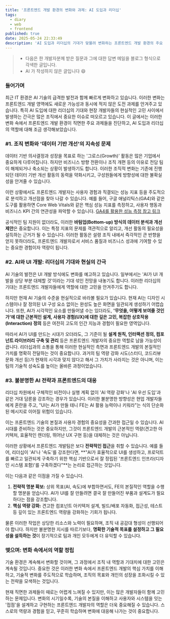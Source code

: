 ```yaml
---
title: '프론트엔드 개발 환경의 변화와 과제: AI 도입과 리더십'
tags:
  - diary
  - web
  - frontend
published: true
date: 2025-05-24 22:33:49
description: 'AI 도입과 리더십의 기대가 맞물려 변화하는 프론트엔드 개발 환경의 주요 과제들을 진단하고, 개발자들이 이에 현실적으로 대응하며 역할을 정립해 나갈 방향을 모색합니다.'
---
```


> - 다음은 한 개발자분께 받은 질문과 그에 대한 답변 메일을 블로그 형식으로 각색한 글입니다.
> - AI 가 작성하지 않은 글입니다 😄

### 들어가며

최근 IT 환경은 AI 기술의 급격한 발전과 함께 빠르게 변화하고 있습니다. 이러한 변화는 프론트엔드 개발 영역에도 새로운 가능성과 동시에 적지 않은 도전 과제를 안겨주고 있습니다. 특히 AI 도입에 대한 리더십의 기대와 현장 개발자들의 현실적인 고민 사이에서 발생하는 간극은 많은 조직에서 중요한 이슈로 떠오르고 있습니다. 이 글에서는 이러한 변화 속에서 프론트엔드 개발 환경이 직면한 주요 과제들을 진단하고, AI 도입과 리더십의 역할에 대해 조금 생각해보았습니다.

### #1. 조직 변화와 '데이터 기반 개선'의 지속성 문제

데이터 기반 의사결정과 성장을 목표로 하는 '그로스(Growth)' 활동은 많은 기업에서 중요하게 다루어집니다. 하지만 비즈니스 방향 전환이나 조직 개편 등의 이유로 전담 팀이 해체되거나 축소되는 상황이 발생하기도 합니다. 이러한 조직적 변화는 기존에 진행되던 데이터 기반 개선 활동의 동력을 약화시키고, 구성원들에게 방향성에 대한 불확실성을 안겨줄 수 있습니다.

이런 상황에서도 프론트엔드 개발자는 사용자 경험과 직결되는 성능 지표 등을 주도적으로 분석하고 개선점을 찾아 나갈 수 있습니다. 예를 들어, 구글 애널리틱스(GA4)와 같은 도구를 활용하면 Core Web Vitals와 같은 핵심 성능 지표를 측정하고, 사용자 행동과 비즈니스 KPI 간의 연관성을 파악할 수 있습니다. [GA4를 활용한 성능 측정 참고 링크](https://web.dev/articles/vitals-ga4?hl=ko)

공식적인 팀 지원이 없더라도, 이러한 **바텀업(Bottom-up) 방식의 데이터 분석과 개선 제안**은 중요합니다. 이는 특정 지표의 문제를 객관적으로 알리고, 개선 활동의 필요성을 설득하는 근거가 될 수 있습니다. 이러한 활동은 설령 조직 내에서 즉각적인 큰 반향을 얻지 못하더라도, 프론트엔드 개발자로서 서비스 품질과 비즈니스 성과에 기여할 수 있는 중요한 경험이자 역량이 됩니다.

### #2. AI와 UI 개발: 리더십의 기대와 현실의 간극

AI 기술의 발전은 UI 개발 방식에도 변화를 예고하고 있습니다. 일부에서는 'AI가 UI 개발을 상당 부분 대체할 것'이라는 기대 섞인 전망을 내놓기도 합니다. 이러한 리더십의 기대는 프론트엔드 개발자들에게 역할에 대한 고민을 안겨주기도 합니다.

하지만 현재 AI 기술의 수준을 현실적으로 바라볼 필요가 있습니다. 현재 AI는 디자인 시스템이나 잘 정의된 UI 구성 요소 없이는 완성도 높은 화면을 일관되게 생성하기 어렵습니다. 또한, AI가 시각적인 요소를 만들어낼 수는 있더라도, **'무엇을, 어떻게 보여줄 것인가'에 대한 근본적인 설계, 사용자 경험(UX)에 대한 깊은 고민, 복잡한 상호작용(Interaction) 정의** 등은 여전히 고도의 인간 지능과 경험이 필요한 영역입니다.

따라서 AI가 UI를 만드는 시대가 오더라도, 그 기준이 될 **설계 원칙, 인터랙션 정의, 컴포넌트 라이브러리 구축 및 관리** 등은 프론트엔드 개발자의 중요한 역할로 남을 가능성이 큽니다. 리더십과의 소통을 통해 이러한 현실적인 측면과 프론트엔드 개발의 본질적인 가치를 명확히 전달하는 것이 중요합니다. 과거의 팀 역량 강화 시도(스터디, 코드리뷰 문화 개선 등)가 현재의 시각과 맞지 않다고 해서 그 가치가 사라지는 것은 아니며, 이는 팀의 기술적 성숙도를 높이는 올바른 과정이었습니다.

### #3. 불분명한 AI 전략과 프론트엔드의 대응

리더십 차원에서 구체적인 비전이나 실행 계획 없이 'AI 역량 강화'나 'AI 우선 도입'과 같은 거대 담론을 강조하는 경우가 있습니다. 이러한 불분명한 방향성은 현업 개발자들에게 혼란을 주고, "UI는 AI가 만들 테니 FE는 AI 활용 능력이나 키워라"는 식의 단순화된 메시지로 이어질 위험이 있습니다.

이는 프론트엔드 기술의 본질과 사용자 경험의 중요성을 간과한 접근일 수 있습니다. AI 시대를 준비하는 것은 중요하지만, 그것이 프론트엔드 개발의 근본적인 역량(견고한 아키텍처, 효율적인 렌더링, 뛰어난 UX 구현 등)을 대체하는 것은 아닙니다.

이러한 상황에서 프론트엔드 개발팀은 보다 **전략적인 접근**을 취할 수 있습니다. 예를 들어, 리더십이 'AI'나 '속도'를 강조한다면, **"AI가 효율적으로 UI를 생성하고, 프로덕트를 빠르고 일관되게 구축하기 위한 핵심 기반으로서 잘 정립된 '프론트엔드 인프라(디자인 시스템 포함)'를 구축하겠다"**는 논리로 접근하는 것입니다.

이는 다음과 같은 이점을 가질 수 있습니다.

1. **전략적 명분 확보:** 상위 목표(AI, 속도)에 부합하면서도, FE의 본질적인 역할을 수행할 명분을 얻습니다. AI가 UI를 잘 만들려면 결국 잘 만들어진 부품과 설계도가 필요하다는 점을 강조합니다.
2. **핵심 역량 강화:** 견고한 컴포넌트 아키텍처 설계, 빌드/배포 자동화, 접근성, 테스트 등 깊이 있는 프론트엔드 역량을 강화하는 기회가 됩니다.

물론 이러한 작업은 상당한 리소스와 노력이 필요하며, 조직 내 공감대 형성이 선행되어야 합니다. 하지만 불분명한 지시를 따르기보다, **명확한 기술적 목표를 설정하고 그 필요성을 설득하는 것**이 장기적으로 팀과 개인 모두에게 더 유익할 수 있습니다.

### 맺으며: 변화 속에서의 역할 정립

기술 환경은 계속해서 변화할 것이며, 그 과정에서 조직 내 역할과 기대치에 대한 고민은 계속될 것입니다. 중요한 것은 이러한 변화 속에서 프론트엔드 개발의 핵심 가치를 이해하고, 기술적 변화를 주도적으로 학습하며, 조직의 목표와 개인의 성장을 조화시킬 수 있는 전략을 모색하는 것입니다.

현재 직면한 과제들이 때로는 어렵게 느껴질 수 있지만, 이는 많은 개발자들이 함께 고민하는 문제입니다. 변화의 시기일수록, 기술의 본질을 이해하고 사용자와 시스템을 잇는 '접점'을 설계하고 구현하는 프론트엔드 개발자의 역할은 더욱 중요해질 수 있습니다. 스스로의 역량과 경험을 믿고, 꾸준히 학습하며 변화에 대응해 나가는 것이 중요합니다.

